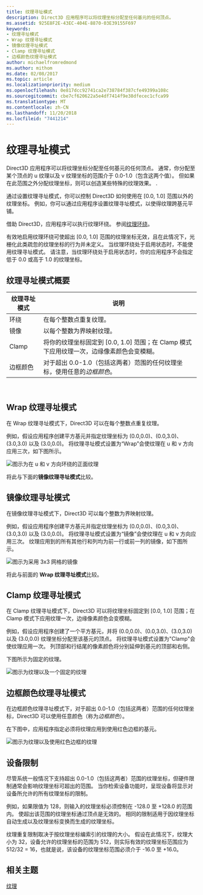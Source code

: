 ```yaml
---
title: 纹理寻址模式
description: Direct3D 应用程序可以将纹理坐标分配至任何基元的任何顶点。
ms.assetid: 925E8F2E-43EC-404E-8870-03E39155F697
keywords:
- 纹理寻址模式
- Wrap 纹理寻址模式
- 镜像纹理寻址模式
- Clamp 纹理寻址模式
- 边框颜色纹理寻址模式
author: michaelfromredmond
ms.author: mithom
ms.date: 02/08/2017
ms.topic: article
ms.localizationpriority: medium
ms.openlocfilehash: 0e817dcc92741ca2e738784f387cfe49399a108c
ms.sourcegitcommit: cbe7cf620622a5e4df7414f9e38dfecec1cfca99
ms.translationtype: MT
ms.contentlocale: zh-CN
ms.lasthandoff: 11/20/2018
ms.locfileid: "7441214"
---
```

# <a name="texture-addressing-modes"></a>纹理寻址模式


Direct3D 应用程序可以将纹理坐标分配至任何基元的任何顶点。 通常，你分配至某个顶点的 u 纹理以及 v 纹理坐标的范围介于 0.0-1.0（包含这两个值）。 但如果在此范围之外分配纹理坐标，则可以创造某些特殊的纹理效果。 .

通过设置纹理寻址模式，你可以控制 Direct3D 如何使用在 \[0.0, 1.0\] 范围以外的纹理坐标。 例如，你可以通过应用程序设置纹理寻址模式，以使得纹理跨基元平铺。

借助 Direct3D，应用程序可以执行纹理环绕。 参阅[纹理环绕](texture-wrapping.md)。

有效地启用纹理环绕可使超出 \[0.0, 1.0\] 范围的纹理坐标无效，且在此情况下，光栅化此类疏忽的纹理坐标的行为并未定义。 当纹理环绕处于启用状态时，不能使用纹理寻址模式。 请注意，当纹理环绕处于启用状态时，你的应用程序不会指定低于 0.0 或高于 1.0 的纹理坐标。

## <a name="span-idsummaryofthetextureaddressingmodesspanspan-idsummaryofthetextureaddressingmodesspanspan-idsummaryofthetextureaddressingmodesspansummary-of-the-texture-addressing-modes"></a><span id="Summary_of_the_texture_addressing_modes"></span><span id="summary_of_the_texture_addressing_modes"></span><span id="SUMMARY_OF_THE_TEXTURE_ADDRESSING_MODES"></span>纹理寻址模式概要


| 纹理寻址模式 | 说明                                                                                                                           |
|-------------------------|---------------------------------------------------------------------------------------------------------------------------------------|
| 环绕                    | 在每个整数点重复纹理。                                                                                        |
| 镜像                  | 以每个整数为界映射纹理。                                                                                        |
| Clamp                   | 将你的纹理坐标固定到 \[0.0, 1.0\] 范围；在 Clamp 模式下应用纹理一次，边缘像素颜色会变模糊。 |
| 边框颜色            | 对于超出 0.0-1.0（包括这两者）范围的任何纹理坐标，使用任意的*边框颜色*。                         |

 

## <a name="span-idwraptextureaddressmodespanspan-idwraptextureaddressmodespanspan-idwraptextureaddressmodespanwrap-texture-address-mode"></a><span id="Wrap_texture_address_mode"></span><span id="wrap_texture_address_mode"></span><span id="WRAP_TEXTURE_ADDRESS_MODE"></span>Wrap 纹理寻址模式


在 Wrap 纹理寻址模式下，Direct3D 可以在每个整数点重复纹理。

例如，假设应用程序创建平方基元并指定纹理坐标为 (0.0,0.0)、(0.0,3.0)、(3.0,3.0) 以及 (3.0,0.0)。 将纹理寻址模式设置为“Wrap”会使纹理在 u 和 v 方向应用三次，如下图所示。

![图示为在 u 和 v 方向环绕的正面纹理](images/wrap.png)

将此与下面的**镜像纹理寻址模式**比较。

## <a name="span-idmirrortextureaddressmodespanspan-idmirrortextureaddressmodespanspan-idmirrortextureaddressmodespanmirror-texture-address-mode"></a><span id="Mirror_texture_address_mode"></span><span id="mirror_texture_address_mode"></span><span id="MIRROR_TEXTURE_ADDRESS_MODE"></span>镜像纹理寻址模式


在镜像纹理寻址模式下，Direct3D 可以每个整数为界映射纹理。

例如，假设应用程序创建平方基元并指定纹理坐标为 (0.0,0.0)、(0.0,3.0)、(3.0,3.0) 以及 (3.0,0.0)。 将纹理寻址模式设置为“镜像”会使纹理在 u 和 v 方向应用三次。 纹理应用到的所有其他行和列均为前一行或前一列的镜像，如下图所示。

![图示为采用 3x3 网格的镜像](images/mirror.png)

将此与前面的 **Wrap 纹理寻址模式**比较。

## <a name="span-idclamptextureaddressmodespanspan-idclamptextureaddressmodespanspan-idclamptextureaddressmodespanclamp-texture-address-mode"></a><span id="Clamp_texture_address_mode"></span><span id="clamp_texture_address_mode"></span><span id="CLAMP_TEXTURE_ADDRESS_MODE"></span>Clamp 纹理寻址模式


在 Clamp 纹理寻址模式下，Direct3D 可以将纹理坐标固定到 \[0.0, 1.0\] 范围；在 Clamp 模式下应用纹理一次，边缘像素颜色会变模糊。

例如，假设应用程序创建了一个平方基元，并将 (0.0,0.0)、(0.0,3.0)、(3.0,3.0) 以及 (3.0,0.0) 纹理坐标分配至该基元的顶点。 将纹理寻址模式设置为"Clamp"会使纹理应用一次。 列顶部和行结尾的像素颜色将分别延伸到基元的顶部和右侧。

下图所示为固定的纹理。

![图示为纹理以及一个固定的纹理](images/clamp.png)

## <a name="span-idbordercolortextureaddressmodespanspan-idbordercolortextureaddressmodespanspan-idbordercolortextureaddressmodespanborder-color-texture-address-mode"></a><span id="Border_Color_texture_address_mode"></span><span id="border_color_texture_address_mode"></span><span id="BORDER_COLOR_TEXTURE_ADDRESS_MODE"></span>边框颜色纹理寻址模式


在边框颜色纹理寻址模式下，对于超出 0.0-1.0（包括这两者）范围的任何纹理坐标，Direct3D 可以使用任意颜色（称为*边框颜色*）。

在下图中，应用程序指定必须将纹理应用到使用红色边框的基元。

![图示为纹理以及使用红色边框的纹理](images/border.png)

## <a name="span-iddevicelimitationsspanspan-iddevicelimitationsspanspan-iddevicelimitationsspandevice-limitations"></a><span id="Device_Limitations"></span><span id="device_limitations"></span><span id="DEVICE_LIMITATIONS"></span>设备限制


尽管系统一般情况下支持超出 0.0-1.0（包括这两者）范围的纹理坐标，但硬件限制通常会影响纹理坐标可超出的范围。 当你检索设备功能时，呈现设备将显示对设备所允许的所有纹理坐标的限制。

例如，如果限值为 128，则输入的纹理坐标必须控制在 -128.0 至 +128.0 的范围内。 使超出该范围的纹理坐标通过顶点是无效的。 相同的限制适用于因纹理坐标自动生成以及纹理坐标变换而生成的纹理坐标。

纹理重复限制取决于按纹理坐标编索引的纹理的大小。 假设在此情况下，纹理大小为 32，设备允许的纹理坐标的范围为 512，则实际有效的纹理坐标范围应为 512/32 = 16，也就是说，该设备的纹理坐标范围必须介于 -16.0 至 +16.0。

## <a name="span-idrelated-topicsspanrelated-topics"></a><span id="related-topics"></span>相关主题


[纹理](textures.md)

 

 




